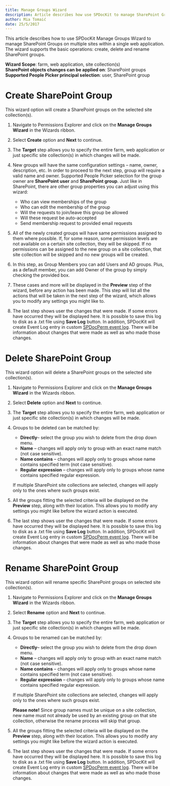 ```yaml
---
title: Manage Groups Wizard
description: Article describes how use SPDocKit to manage SharePoint Groups
author: Mia Tomaić
date: 25/5/2017
---
```


This article describes how to use SPDocKit Manage Groups Wizard to manage SharePoint Groups on multiple sites within a single web application. The wizard supports the basic operations: create, delete and rename SharePoint groups.

**Wizard Scope**: farm, web application, site collection(s)  
**SharePoint objects changes can be applied on**: SharePoint groups  
**Supported People Picker principal selection**: user, SharePoint group

# Create SharePoint Group
This wizard option will create a SharePoint groups on the selected site collection(s).
1. Navigate to Permissions Explorer and click on the **Manage Groups Wizard** in the Wizards ribbon.
2. Select **Create** option and **Next** to continue.
3. The **Target** step allows you to specify the entire farm, web application or just specific site collection(s) in which changes will be made.
4.  New groups will have the same configuration settings – name, owner, description, etc. In order to proceed to the next step, group will require a valid name and owner. Supported People Picker selection for the group owner are **SharePoint user** and **SharePoint group**. Just like in SharePoint, there are other group properties you can adjust using this wizard:

    * Who can view memberships of the group
    * Who can edit the membership of the group
    * Will the requests to join/leave this group be allowed
    * Will these request be auto-accepted
    * Send membership request to provided email requests

5. All of the newly created groups will have same permissions assigned to them where possible. If, for some reason, some permission levels are not available on a certain site collection, they will be skipped. If no permissions can be assigned to the new group on a site collection, that site collection will be skipped and no new groups will be created.
6. In this step, as Group Members you can add Users and AD groups. Plus, as a default member, you can add Owner of the group by simply checking the provided box.
7. These cases and more will be displayed in the **Preview** step of the wizard, before any action has been made. This step will list all the actions that will be taken in the next step of the wizard, which allows you to modify any settings you might like to.
8. The last step shows user the changes that were made. If some errors have occurred they will be displayed here. It is possible to save this log to disk as a .txt file using **Save Log** button. In addition, SPDocKit will create Event Log entry in custom [SPDocPerm event log](#internal/permission-management/spdockit-permission-management-event-log). There will be information about changes that were made as well as who made those changes.

# Delete SharePoint Group
This wizard option will delete a SharePoint groups on the selected site collection(s).
1.  Navigate to Permissions Explorer and click on the **Manage Groups Wizard** in the Wizards ribbon.
2. Select **Delete** option and **Next** to continue.
3. The **Target** step allows you to specify the entire farm, web application or just specific site collection(s) in which changes will be made.
4.  Groups to be deleted can be matched by:

    * **Directly**– select the group you wish to delete from the drop down menu.
    * **Name** – changes will apply only to group with an exact name match (not case sensitive).
    * **Name contains** – changes will apply only to groups whose name contains specified term (not case sensitive).
    * **Regular expression** – changes will apply only to groups whose name contains specified regular expression.

    If multiple SharePoint site collections are selected, changes will apply only to the ones where such groups exist.
5. All the groups fitting the selected criteria will be displayed on the **Preview** step, along with their location. This allows you to modify any settings you might like before the wizard action is executed.
6. The last step shows user the changes that were made. If some errors have occurred they will be displayed here. It is possible to save this log to disk as a .txt file using **Save Log** button. In addition, SPDocKit will create Event Log entry in custom [SPDocPerm event log](#internal/permission-management/spdockit-permission-management-event-log). There will be information about changes that were made as well as who made those changes.

# Rename SharePoint Group
This wizard option will rename specific SharePoint groups on selected site collection(s).

1. Navigate to Permissions Explorer and click on the **Manage Groups Wizard** in the Wizards ribbon.
2. Select **Rename** option and **Next** to continue.
3. The **Target** step allows you to specify the entire farm, web application or just specific site collection(s) in which changes will be made.

4. Groups to be renamed can be matched by:
    * **Directly**– select the group you wish to delete from the drop down menu.
    * **Name** – changes will apply only to group with an exact name match (not case sensitive).
    * **Name contains** – changes will apply only to groups whose name contains specified term (not case sensitive).
    * **Regular expression** – changes will apply only to groups whose name contains specified regular expression.

    If multiple SharePoint site collections are selected, changes will apply only to the ones where such groups exist.

    **Please note!** Since group names must be unique on a site collection, new name must not already be used by an existing group on that site collection, otherwise the rename process will skip that group.
5. All the groups fitting the selected criteria will be displayed on the **Preview** step, along with their location. This allows you to modify any settings you might like before the wizard action is executed.
6. The last step shows user the changes that were made. If some errors have occurred they will be displayed here. It is possible to save this log to disk as a .txt file using **Save Log** button. In addition, SPDocKit will create Event Log entry in custom [SPDocPerm event log](#internal/permission-management/spdockit-permission-management-event-log). There will be information about changes that were made as well as who made those changes.